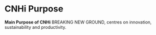 # CNHi Purpose
**Main Purpose of CNHi**
BREAKING NEW GROUND, centres on innovation, sustainability and productivity.
